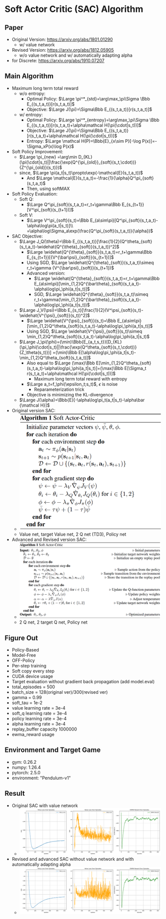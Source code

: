 # Soft Actor Critic (SAC) Algorithm
## Paper
* Original Version: https://arxiv.org/abs/1801.01290
  * w/ value network
* Revised Version: https://arxiv.org/abs/1812.05905
  * w/o value network and w/ automatically adapting alpha
* for Discrete: https://arxiv.org/abs/1910.07207
## Main Algorithm
* Maximum long term total reward
  * w/o entropy:
    * Optimal Policy: $`\Large \pi^*_{std}=\arg\max_\pi\Sigma \Bbb E_{(s_t,a_t)}[r(s_t,a_t)]`$
    * Objective: $\Large J(\pi)=\Sigma\Bbb E_{(s_t,a_t)}[r(s_t,a_t)]$
  * w/ entropy:
    * Optimal Policy: $`\Large \pi^*_{entropy}=\arg\max_\pi\Sigma \Bbb E_{(s_t,a_t)}[r(s_t,a_t)+\alpha\mathcal H(\pi(\cdot|s_t))]`$
    * Objective: $\Large J(\pi)=\Sigma\Bbb E_{(s_t,a_t)}[r(s_t,a_t)+\alpha\mathcal H(\pi(\cdot|s_t))]$
    * Entropy: $\Large \mathcal H(P)=\Bbb{E}_{x\sim P}[-\log P(x)]=-\Sigma_xP(x)\log P(x)$
* Soft Policy Improvement:
  * $`\Large \pi_{new} =\arg\min D_{KL}(\pi(\cdot|s_t)||\frac{\exp(Q^{\pi_{old}}_{soft}(s_t,\cdot))}{Z^{\pi_{old}}(s_t)})`$
  * since, $\Large \pi(a_t|s_t)\propto\exp(-\mathcal{E}(s_t,a_t))$ 
    * And $\Large \mathcal{E}(s_t,a_t)=-\frac{1}{\alpha}Q^\pi_{soft}(s_t,a_t)$
    * Then, using softMAX
* Soft Policy Evaluation:
  * Soft Q: 
    * $\Large Q^\pi_{soft}(s_t,a_t)=r_t+\gamma\Bbb E_{s_{t+1}}[V^\pi_{soft}(s_{t+1})]$
  * Soft V: 
    * $\Large V^\pi_{soft}(s_t)=\Bbb E_{a\sim\pi}[Q^\pi_{soft}(s_t,a_t)-\alpha\log\pi(a_t|s_t)]\\ =\alpha\log\Sigma_a\exp(\frac{Q^\pi_{soft}(s_t,a_t)}{\alpha})$
* SAC Objective:
  * $\Large J_Q(\theta)=\Bbb E_{(s_t,a_t)}[\frac{1}{2}(Q^\theta_{soft}(s_t,a_t)-\widehat{Q^{\theta}_{soft}}(s_t,a_t))^2]$
    * $`\Large \widehat{Q^{\theta}_{soft}}(s_t,a_t)=r_t+\gamma\Bbb E_{s_{t+1}}[{V^{\bar\psi}_{soft}}(s_{t+1})]`$
    * Using SGD, $`\Large \widehat{Q^{\theta}_{soft}}(s_t,a_t)\simeq r_t+\gamma {V^{\bar\psi}_{soft}}(s_{t+1})`$
    * Advanced version:
      * $`\Large \widehat{Q^{\theta}_{soft}}(s_t,a_t)=r_t+\gamma\Bbb E_{a\sim\pi}[\min_{1,2}Q^{\bar\theta}_{soft}(s_t,a_t)-\alpha\log\pi_\phi(a_t|s_t)]`$
      * SGD, $`\Large \widehat{Q^{\theta}_{soft}}(s_t,a_t)\simeq r_t+\gamma(\min_{1,2}Q^{\bar\theta}_{soft}(s_t,a_t)-\alpha\log\pi_\phi(a_t|s_t))`$
  * $\Large J_V(\psi)=\Bbb E_{s_t}[\frac{1}{2}(V^\psi_{soft}(s_t)-\widehat{V^{\psi}_{soft}}(s_t))^2]$
    * $`\Large \widehat{V^{\psi}_{soft}}(s_t)=\Bbb E_{a\sim\pi}[\min_{1,2}Q^\theta_{soft}(s_t,a_t)-\alpha\log\pi_\phi(a_t|s_t)]`$
    * Using SGD, $`\Large \widehat{V^{\psi}_{soft}}(s_t)\simeq \min_{1,2}Q^\theta_{soft}(s_t,a_t)-\alpha\log\pi_\phi(a_t|s_t)`$
  * $`\Large J_\pi(\phi)=(\min)\Bbb{E_{a_t,s_t}}[D_{KL}(\pi_\phi(\cdot|s_t)||\frac{\exp(Q^\theta_{soft}(s_t,\cdot))}{Z_\theta(s_t)})] =(\min)\Bbb E[\alpha\log\pi_\phi(a_t|s_t)-\min_{1,2}Q^\theta_{soft}(s_t,a_t)]`$
    * Also equal to $`\Large (\max)\Bbb E[\min_{1,2}Q^\theta_{soft}(s_t,a_t)-\alpha\log\pi_\phi(a_t|s_t)]=(\max)\Bbb E[\Sigma_t r(s_t,a_t)+\alpha\mathcal H(\pi(\cdot|s_t))]`$
      * Maximum long term total reward with entropy
    * $\Large a_t=f_\phi(\epsilon_t;s_t)$, $\epsilon$ is noise
      * Reparameterization trick
    * Objective is  minimizing the KL-divergence
  * $\Large J(\alpha)=\Bbb{E}[-\alpha\log\pi_t(a_t|s_t)-\alpha\bar {\mathcal H}]$
* Original version SAC:
  * ![SAC-Algorithm](sac-algorithm.png)
  * Value net, target Value net, 2 Q net (TD3), Policy net
* Advanced and Revised version SAC:
  * ![adv-SAC-Algorithm](adv-sac-algorithm.png)
  * 2 Q net, 2 target Q net, Policy net
## Figure Out
* Policy-Based
* Model-Free
* OFF-Policy
* Per-step training
* Soft copy every step
* CUDA device usage
* Target evaluation without gradient back propagation (add model.eval)
* total_episodes = 500
* batch_size = 128(original ver)/300(revised ver)
* gamma      = 0.99
* soft_tau   = 1e-2
* value learning rate = 3e-4
* soft_q learning rate = 3e-4
* policy learning rate = 3e-4
* alpha learning rate = 3e-4
* replay_buffer capacity 1000000
* ewma_reward usage
## Environment and Target Game
* gym: 0.26.2
* numpy: 1.26.4 
* pytorch: 2.5.0
* environment: "Pendulum-v1"
## Result
* Original SAC with value network
  * ![SAC-original](SAC_plot-whole.png)
* Revised and advanced SAC without value network and with automatically adapting alpha
  * ![SAC-revised](ADV_SAC_plot-whole.png)
